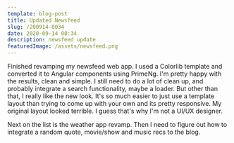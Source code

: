 ```yaml
---
template: blog-post
title: Updated Newsfeed
slug: /200914-0034
date: 2020-09-14 00:34
description: newsfeed update
featuredImage: /assets/newsfeed.png
---
```

Finished revamping my newsfeed web app.  I used a Colorlib template and converted it to Angular components using PrimeNg.  I'm pretty happy with the results, clean and simple.  I still need to do a lot of clean up, and probably integrate a search functionality, maybe a loader.  But other than that, I really like the new look.  It's so much easier to just use a template layout than trying to come up with your own and its pretty responsive.  My original layout looked terrible.  I guess that's why I'm not a UI/UX designer.

Next on the list is the weather app revamp.
Then I need to figure out how to integrate a random quote, movie/show and music recs to the blog.